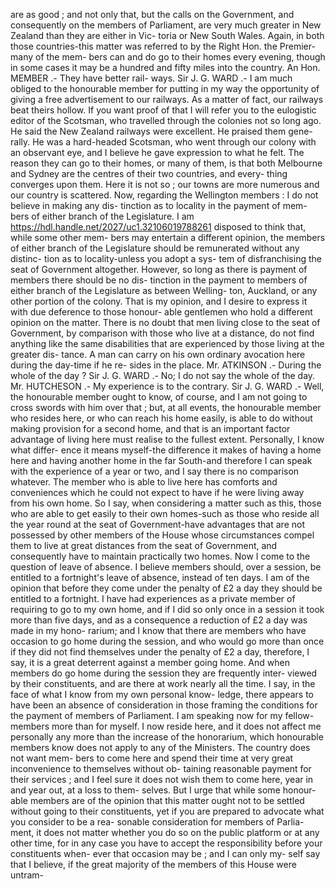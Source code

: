 are as good ; and not only that, but the calls on the Government, and consequently on the members of Parliament, are very much greater in New Zealand than they are either in Vic- toria or New South Wales. Again, in both those countries-this matter was referred to by the Right Hon. the Premier-many of the mem- bers can and do go to their homes every evening, though in some cases it may be a hundred and fifty miles into the country. An Hon. MEMBER .- They have better rail- ways. Sir J. G. WARD .- I am much obliged to the honourable member for putting in my way the opportunity of giving a free advertisement to our railways. As a matter of fact, our railways beat theirs hollow. If you want proof of that I will refer you to the eulogistic editor of the Scotsman, who travelled through the colonies not so long ago. He said the New Zealand railways were excellent. He praised them gene- rally. He was a hard-headed Scotsman, who went through our colony with an observant eye, and I believe he gave expression to what he felt. The reason they can go to their homes, or many of them, is that both Melbourne and Sydney are the centres of their two countries, and every- thing converges upon them. Here it is not so ; our towns are more numerous and our country is scattered. Now, regarding the Wellington members : I do not believe in making any dis- tinction as to locality in the payment of mem- bers of either branch of the Legislature. I am https://hdl.handle.net/2027/uc1.32106019788261 disposed to think that, while some other mem- bers may entertain a different opinion, the members of either branch of the Legislature should be remunerated without any distinc- tion as to locality-unless you adopt a sys- tem of disfranchising the seat of Government altogether. However, so long as there is payment of members there should be no dis- tinction in the payment to members of either branch of the Legislature as between Welling- ton, Auckland, or any other portion of the colony. That is my opinion, and I desire to express it with due deference to those honour- able gentlemen who hold a different opinion on the matter. There is no doubt that men living close to the seat of Government, by comparison with those who live at a distance, do not find anything like the same disabilities that are experienced by those living at the greater dis- tance. A man can carry on his own ordinary avocation here during the day-time if he re- sides in the place. Mr. ATKINSON .- During the whole of the day ? Sir J. G. WARD .- No; I do not say the whole of the day. Mr. HUTCHESON .- My experience is to the contrary. Sir J. G. WARD .- Well, the honourable member ought to know, of course, and I am not going to cross swords with him over that ; but, at all events, the honourable member who resides here, or who can reach his home easily, is able to do without making provision for a second home, and that is an important factor advantage of living here must realise to the fullest extent. Personally, I know what differ- ence it means myself-the difference it makes of having a home here and having another home in the far South-and therefore I can speak with the experience of a year or two, and I say there is no comparison whatever. The member who is able to live here has comforts and conveniences which he could not expect to have if he were living away from his own home. So I say, when considering a matter such as this, those who are able to get easily to their own homes-such as those who reside all the year round at the seat of Government-have advantages that are not possessed by other members of the House whose circumstances compel them to live at great distances from the seat of Government, and consequently have to maintain practically two homes. Now I come to the question of leave of absence. I believe members should, over a session, be entitled to a fortnight's leave of absence, instead of ten days. I am of the opinion that before they come under the penalty of £2 a day they should be entitled to a fortnight. I have had experiences as a private member of requiring to go to my own home, and if I did so only once in a session it took more than five days, and as a consequence a reduction of £2 a day was made in my hono- rarium; and I know that there are members who have occasion to go home during the session, and who would go more than once if they did not find themselves under the penalty of £2 a day, therefore, I say, it is a great deterrent against a member going home. And when members do go home during the session they are frequently inter- viewed by their constituents, and are there at work nearly all the time. I say, in the face of what I know from my own personal know- ledge, there appears to have been an absence of consideration in those framing the conditions for the payment of members of Parliament. I am speaking now for my fellow-members more than for myself. I now reside here, and it does not affect me personally any more than the increase of the honorarium, which honourable members know does not apply to any of the Ministers. The country does not want mem- bers to come here and spend their time at very great inconvenience to themselves without ob- taining reasonable payment for their services ; and I feel sure it does not wish them to come here, year in and year out, at a loss to them- selves. But I urge that while some honour- able members are of the opinion that this matter ought not to be settled without going to their constituents, yet if you are prepared to advocate what you consider to be a rea- sonable consideration for members of Parlia- ment, it does not matter whether you do so on the public platform or at any other time, for in any case you have to accept the responsibility before your constituents when- ever that occasion may be ; and I can only my- self say that I believe, if the great majority of the members of this House were untram- 
